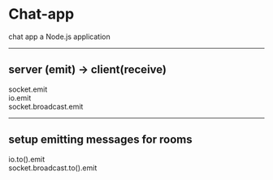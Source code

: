 # Chat-app
chat app a Node.js application

<hr>

## server (emit) -> client(receive)

socket.emit <!-- Which sends an event to a specific client --> <br>
io.emit <!-- Which sends an event to every connected client --> <br>
socket.broadcast.emit <!-- Which sends an event to every connected client except for that client --> <br>

<hr>

## setup emitting messages for rooms
<!-- "to" is indeed a function --> 

io.to().emit <!-- Which sends an event to everybody in a specific room --> <br>
socket.broadcast.to().emit <!-- Which sends an event to everybody in a specific room except for that client --> <br>
